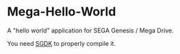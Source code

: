 # Mega-Hello-World

A "hello world" application for SEGA Genesis / Mega Drive.

You need [SGDK](https://github.com/Stephane-D/SGDK) to properly compile it.
